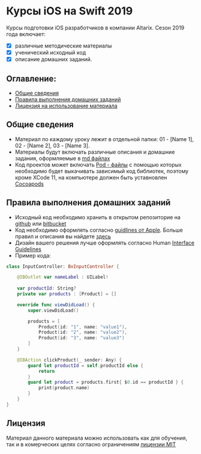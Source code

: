 # Курсы iOS на Swift 2019

Курсы подготовки iOS разработчиков в компании Altarix. Сезон 2019 года включает:
- [x] различные методические материалы
- [x] ученический исходный код
- [x] описание домашних заданий.

## Оглавление:

* [Общие сведения](README.md#common)
* [Правила выполнения домашних заданий](README.md#codeStyle)
* [Лицензия на использование материала](README.md#license)


## <a name="common"></a>Общие сведения

* Материал по каждому уроку лежит в отдельной папки: 01 - [Name 1], 02 - [Name 2], 03 - [Name 3].
* Материалы будут включать различные описания и домашние задания, оформляемые в [md файлах](https://github.com/adam-p/markdown-here/wiki/Markdown-Cheatsheet)
* Код проектов может включать [Pod - файлы](https://guides.cocoapods.org/using/the-podfile.html) с помощью которых необходимо будет выкачивать зависимый код библиотек, поэтому кроме XCode 11, на компьютере должен быть уставновлен [Cocoapods](https://cocoapods.org/)

## <a name="codeStyle"></a>Правила выполнения домашних заданий

* Исходный код необходимо хранить в открытом репозиторие на [github](https://github.com) или [bitbucket](https://bitbucket.org/)
* Код необходимо оформлять согласно [guidlines от Apple](https://swift.org/documentation/api-design-guidelines/#fundamentals). Больше правил и описания вы найдете [здесь](https://google.github.io/swift/)
* Дизайн вашего решения лучше оформлять согласно Human [Interface Guidelines](https://developer.apple.com/design/human-interface-guidelines/)
* Пример кода:
```swift
class InputController: BxInputController {

    @IBOutlet var nameLabel : UILabel!
    
    var productId: String?
    private var products : [Product] = []

    override func viewDidLoad() {
        super.viewDidLoad()

        products = [
            Product(id: "1", name: "value1"),
            Product(id: "2", name: "value2"),
            Product(id: "3", name: "value3")
        ]
    }

    @IBAction clickProduct(_ sender: Any) {
        guard let productId = self.productId else {
            return
        }
        guard let product = products.first{ $0.id == productId } {
            print(product.name)
        }
    }
}

```

## <a name="license"></a>Лицензия

Материал данного материала можно использовать как для обучения, так и в комерческих целях согласно ограничениям [лицензии MIT](LICENCE.MD)
